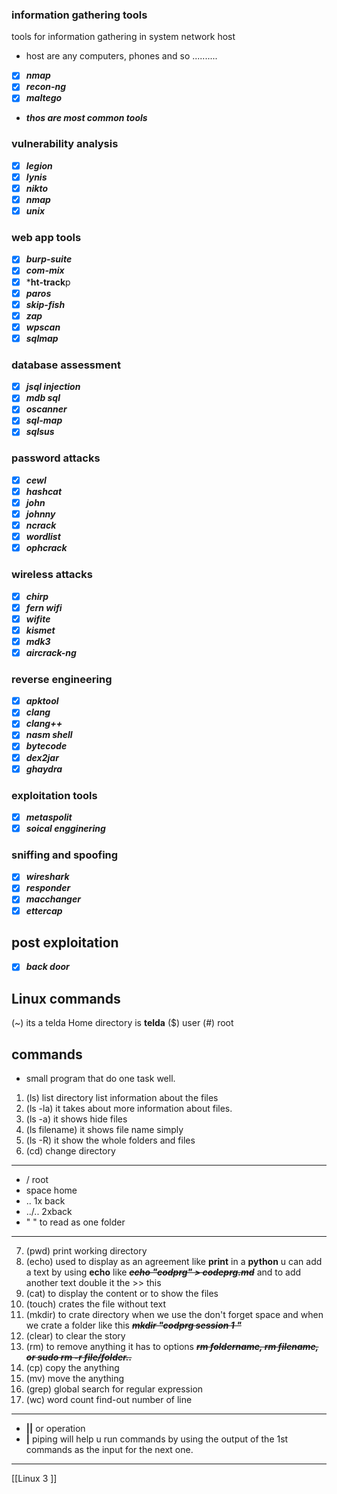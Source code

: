 ### information gathering tools 
tools for information gathering in system network host
* host are any computers, phones and so ..........
- [x] ***nmap***
- [x] ***recon-ng***
- [x] ***maltego***
- ***thos are most common tools***
### **vulnerability analysis**
- [x] ***legion***
- [x] ***lynis***
- [x] ***nikto***
- [x] ***nmap***
- [x] ***unix***
### **web app tools** 
- [x] ***burp-suite***
- [x] ***com-mix***
- [x] ***ht-track**p
- [x] ***paros***
- [x] ***skip-fish***
- [x] ***zap***
- [x] ***wpscan***
- [x] ***sqlmap***
### **database assessment** 
- [x] ***jsql injection***
- [x] ***mdb sql***
- [x] ***oscanner***
- [x] ***sql-map***
- [x] ***sqlsus***
### **password attacks** 
- [x] ***cewl***
- [x] ***hashcat***
- [x] ***john***
- [x] ***johnny***
- [x] ***ncrack***
- [x] ***wordlist***
- [x] ***ophcrack***
### **wireless attacks** 
- [x] ***chirp***
- [x] ***fern wifi***
- [x] ***wifite***
- [x] ***kismet***
- [x] ***mdk3***
- [x] ***aircrack-ng***
### **reverse engineering** 
- [x] ***apktool***
- [x] ***clang***
- [x] ***clang++***
- [x] ***nasm shell***
- [x] ***bytecode***
- [x] ***dex2jar***
- [x] ***ghaydra***
### **exploitation tools** 
- [x] ***metaspolit***
- [x] ***soical engginering***
### **sniffing and spoofing** 
 - [x] ***wireshark***
 - [x] ***responder***
 - [x] ***macchanger***
 - [x] ***ettercap***
## post exploitation 
 - [x] ***back door***
## Linux commands
(~) its a telda Home directory is **telda** 
($) user
(#) root
## commands
* small program that do one task well.
1. (ls) list directory list information about the files
2. (ls -la) it takes about more information about files.
3. (ls -a) it shows hide files
4. (ls filename) it shows file name simply
5. (ls -R) it show the whole folders and files 
6. (cd) change directory 
---
- / root
- space home
- .. 1x back
- ../.. 2xback
- " " to read as one folder
---
7. (pwd) print working directory 
8. (echo) used to display as an agreement like **print** in a **python** u can add a text by using **echo** like **~~*echo "codprg" > codeprg.md*~~** and to add another text double it the >> this
9. (cat) to display the content or to show the files
10. (touch) crates the file without text
11. (mkdir) to crate directory when we use the don't forget space and when we crate a folder like this ***~~mkdir "codprg session 1 "~~***
12. (clear) to clear the story 
13. (rm) to remove anything it has to options **~~*rm foldername, rm filename, or sudo rm -r file/folder..*~~** 
14. (cp) copy the anything
15. (mv) move the anything
16. (grep) global search for regular expression 
17. (wc) word count find-out number of line
---
- **||** or operation
- **|** piping will help u run commands by using the output of the 1st commands as the input for the next one.

---

[[Linux 3 ]]